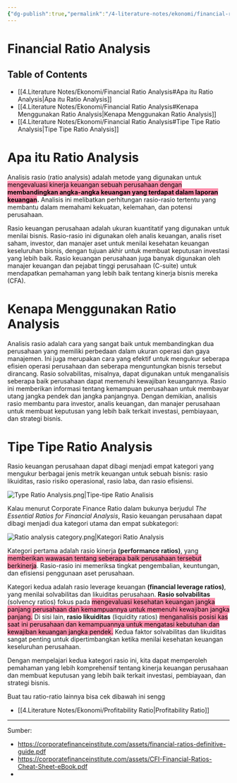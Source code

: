 ```yaml
---
{"dg-publish":true,"permalink":"/4-literature-notes/ekonomi/financial-ratio-analysis/","created":"2024-07-15 09:50"}
---
```


# Financial Ratio Analysis
## Table of Contents
- [[4.Literature Notes/Ekonomi/Financial Ratio Analysis#Apa itu Ratio Analysis\|Apa itu Ratio Analysis]]
- [[4.Literature Notes/Ekonomi/Financial Ratio Analysis#Kenapa Menggunakan Ratio Analysis\|Kenapa Menggunakan Ratio Analysis]]
- [[4.Literature Notes/Ekonomi/Financial Ratio Analysis#Tipe Tipe Ratio Analysis\|Tipe Tipe Ratio Analysis]]

# Apa itu Ratio Analysis
Analisis rasio (ratio analysis) adalah metode yang digunakan untuk <mark style="background: #FF5582A6;">mengevaluasi kinerja keuangan sebuah perusahaan dengan **membandingkan angka-angka keuangan yang terdapat dalam laporan keuangan</mark>.** Analisis ini melibatkan perhitungan rasio-rasio tertentu yang membantu dalam memahami kekuatan, kelemahan, dan potensi perusahaan.

Rasio keuangan perusahaan adalah ukuran kuantitatif yang digunakan untuk menilai bisnis. Rasio-rasio ini digunakan oleh analis keuangan, analis riset saham, investor, dan manajer aset untuk menilai kesehatan keuangan keseluruhan bisnis, dengan tujuan akhir untuk membuat keputusan investasi yang lebih baik. Rasio keuangan perusahaan juga banyak digunakan oleh manajer keuangan dan pejabat tinggi perusahaan (C-suite) untuk mendapatkan pemahaman yang lebih baik tentang kinerja bisnis mereka (CFA).

# Kenapa Menggunakan Ratio Analysis
Analisis rasio adalah cara yang sangat baik untuk membandingkan dua perusahaan yang memiliki perbedaan dalam ukuran operasi dan gaya manajemen. Ini juga merupakan cara yang efektif untuk mengukur seberapa efisien operasi perusahaan dan seberapa menguntungkan bisnis tersebut dirancang. Rasio solvabilitas, misalnya, dapat digunakan untuk menganalisis seberapa baik perusahaan dapat memenuhi kewajiban keuangannya. Rasio ini memberikan informasi tentang kemampuan perusahaan untuk membayar utang jangka pendek dan jangka panjangnya. Dengan demikian, analisis rasio membantu para investor, analis keuangan, dan manajer perusahaan untuk membuat keputusan yang lebih baik terkait investasi, pembiayaan, dan strategi bisnis.

# Tipe Tipe Ratio Analysis
Rasio keuangan perusahaan dapat dibagi menjadi empat kategori yang mengukur berbagai jenis metrik keuangan untuk sebuah bisnis: rasio likuiditas, rasio risiko operasional, rasio laba, dan rasio efisiensi.

![Type Ratio Analysis.png|Tipe-tipe Ratio Analisis](/img/user/2.RAW/Attachment/Type%20Ratio%20Analysis.png)

Kalau menurut Corporate Finance Ratio dalam bukunya berjudul *The Essential Ratios for Financial Analysis*, Rasio keuangan perusahaan dapat dibagi menjadi dua kategori utama dan empat subkategori:

![Ratio analysis category.png|Kategori Ratio Analysis](/img/user/2.RAW/Attachment/Ratio%20analysis%20category.png)

Kategori pertama adalah rasio kinerja **(performance ratios)**, yang <mark style="background: #FF5582A6;">memberikan wawasan tentang seberapa baik perusahaan tersebut berkinerja</mark>. Rasio-rasio ini memeriksa tingkat pengembalian, keuntungan, dan efisiensi penggunaan aset perusahaan.

Kategori kedua adalah rasio leverage keuangan **(financial leverage ratios)**, yang menilai solvabilitas dan likuiditas perusahaan. **Rasio solvabilitas** (solvency ratios) fokus pada <mark style="background: #FF5582A6;">mengevaluasi kesehatan keuangan jangka panjang perusahaan dan kemampuannya untuk memenuhi kewajiban jangka panjang.</mark> Di sisi lain, **rasio likuiditas** (liquidity ratios) <mark style="background: #FF5582A6;">menganalisis posisi kas saat ini perusahaan dan kemampuannya untuk mengatasi kebutuhan dan kewajiban keuangan jangka pendek.</mark> Kedua faktor solvabilitas dan likuiditas sangat penting untuk dipertimbangkan ketika menilai kesehatan keuangan keseluruhan perusahaan.



Dengan mempelajari kedua kategori rasio ini, kita dapat memperoleh pemahaman yang lebih komprehensif tentang kinerja keuangan perusahaan dan membuat keputusan yang lebih baik terkait investasi, pembiayaan, dan strategi bisnis.

Buat tau ratio-ratio lainnya bisa cek dibawah ini sengg
- [[4.Literature Notes/Ekonomi/Profitability Ratio\|Profitability Ratio]]



---
Sumber:
- https://corporatefinanceinstitute.com/assets/financial-ratios-definitive-guide.pdf
- https://corporatefinanceinstitute.com/assets/CFI-Financial-Ratios-Cheat-Sheet-eBook.pdf
- 